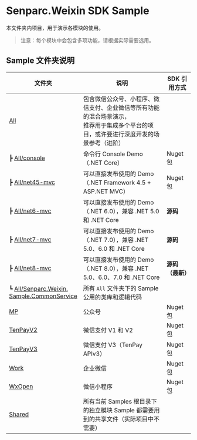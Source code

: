 # Senparc.Weixin SDK Sample

本文件夹内项目，用于演示各模块的使用。

> 注意：每个模块中会包含多项功能，请根据实际需要选用。

## Sample 文件夹说明

| 文件夹 | 说明 |  SDK 引用方式
|--------|--------|----|
|[All](/Samples/All/)         |   包含微信公众号、小程序、微信支付、企业微信等所有功能的混合场景演示，<br>推荐用于集成多个平台的项目，或许要进行深度开发的场景参考（进阶） | 
| ┣ [All/console](/Samples/All/console)			|命令行 Console Demo（.NET Core）| Nuget 包
| ┣ [All/net45-mvc](/Samples/All/net45-mvc)						|可以直接发布使用的 Demo（.NET Framework 4.5 + ASP.NET MVC）|  Nuget 包
| ┣ [All/net6-mvc](/Samples/All/net6-mvc)			|可以直接发布使用的 Demo（.NET 6.0），兼容 .NET 5.0 和 .NET Core | <strong>源码<strong>
| ┣ [All/net7-mvc](/Samples/All/net7-mvc)			|可以直接发布使用的 Demo（.NET 7.0），兼容 .NET 5.0、6.0 和 .NET Core	 | <strong>源码<strong>
| ┣ [All/net8-mvc](/Samples/All/net8-mvc)			|可以直接发布使用的 Demo（.NET 8.0），兼容 .NET 5.0、6.0、7.0 和 .NET Core	 | <strong>源码（最新）<strong>
| ┗ [All/Senparc.Weixin.<br>Sample.CommonService](/Samples/All/Senparc.Weixin.Sample.CommonService)			| 所有 `All` 文件夹下的 Sample 公用的类库和逻辑代码 |
|[MP](/Samples/MP/)          |   公众号 | Nuget 包
|[TenPayV2](/Samples/TenPayV2/)    |   微信支付 V1 和 V2  | Nuget 包
|[TenPayV3](/Samples/TenPayV3/)    |   微信支付 V3（TenPay APIv3） | Nuget 包
|[Work](/Samples/Work/)        |   企业微信 | Nuget 包
|[WxOpen](/Samples/WxOpen/)      |   微信小程序 | Nuget 包
|[Shared](/Samples/Shared)      |   所有当前 Samples 根目录下的独立模块 Sample 都需要用到的共享文件（实际项目中不需要）


